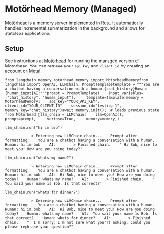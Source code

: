 Motörhead Memory (Managed)
==========================

[Motörhead](https://github.com/getmetal/motorhead) is a memory server implemented in Rust. It automatically handles incremental summarization in the background and allows for stateless applications.

Setup[​](#setup "Direct link to Setup")
---------------------------------------

See instructions at [Motörhead](https://docs.getmetal.io/motorhead/introduction) for running the managed version of Motorhead. You can retrieve your `api_key` and `client_id` by creating an account on [Metal](https://getmetal.io).

    from langchain.memory.motorhead_memory import MotorheadMemoryfrom langchain import OpenAI, LLMChain, PromptTemplatetemplate = """You are a chatbot having a conversation with a human.{chat_history}Human: {human_input}AI:"""prompt = PromptTemplate(    input_variables=["chat_history", "human_input"],     template=template)memory = MotorheadMemory(    api_key="YOUR_API_KEY",    client_id="YOUR_CLIENT_ID"    session_id="testing-1",    memory_key="chat_history")await memory.init();  # loads previous state from Motörhead 🤘llm_chain = LLMChain(    llm=OpenAI(),     prompt=prompt,     verbose=True,     memory=memory,)

    llm_chain.run("hi im bob")

                > Entering new LLMChain chain...    Prompt after formatting:    You are a chatbot having a conversation with a human.            Human: hi im bob    AI:        > Finished chain.    ' Hi Bob, nice to meet you! How are you doing today?'

    llm_chain.run("whats my name?")

                > Entering new LLMChain chain...    Prompt after formatting:    You are a chatbot having a conversation with a human.        Human: hi im bob    AI:  Hi Bob, nice to meet you! How are you doing today?    Human: whats my name?    AI:        > Finished chain.    ' You said your name is Bob. Is that correct?'

    llm_chain.run("whats for dinner?")

                > Entering new LLMChain chain...    Prompt after formatting:    You are a chatbot having a conversation with a human.        Human: hi im bob    AI:  Hi Bob, nice to meet you! How are you doing today?    Human: whats my name?    AI:  You said your name is Bob. Is that correct?    Human: whats for dinner?    AI:        > Finished chain.    "  I'm sorry, I'm not sure what you're asking. Could you please rephrase your question?"
